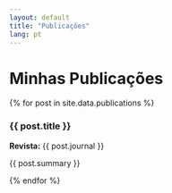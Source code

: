 ```yaml
---
layout: default
title: "Publicações"
lang: pt
---
```


# Minhas Publicações

<div class="publications-grid">
{% for post in site.data.publications %}
  <div class="publication-box" onclick="window.location='{{ post.link }}';">
    <h3>{{ post.title }}</h3>
    <p><strong>Revista:</strong> {{ post.journal }}</p>
    <p>{{ post.summary }}</p>
  </div>
{% endfor %}
</div>
